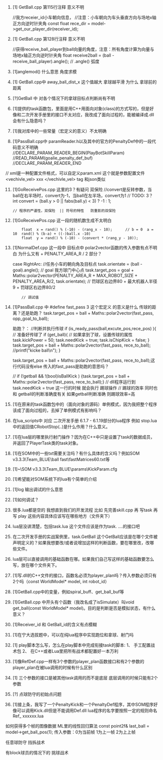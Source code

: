 

1) [1] GetBall.cpp  第115行注释  意义不明

	//我方receier_id小车朝向信息，
	//注意：小车朝向为车头垂直方向与场地x轴正方向逆时针夹角
	const float rece_dir = model->get_our_player_dir(receiver_id);



2) [1] GetBall.cpp  第128行注释  意义不明

    //获得receive_ball_player到ball向量的角度，注意：所有角度计算为向量与场地x轴正方向逆时针夹角
        float receive2ball = (ball - receive_ball_player).angle();      // .angle() 弧度

3) [1]anglemod()  什么意思                      角度求模



4) [1] GetBall.cpp中 away_ball_dist_x 这个值越大  拿球越平滑  为什么                        拿球前的距离

5) [?]GetBall 中 对各个情况下的拿球目标点判断尚有不明

6) [1]提供的task函数包，里面是用C++用面向对象(class)的方式写的，但是好像和二次开发手册里的接口不太对应，我改成了面向过程的，能被编译成.dll  会有什么隐患吗？    

8) [1]我对库中的一些常量（宏定义的意义）不太明确

10) [1]PassBall.cpp中    paramReader.h以及其中的官方的PenaltyDef中的一段代码意义不明确           
        //DECLARE_PARAM_READER_BEGIN(PlayBotSkillParam)
        //READ_PARAM(goalie_penalty_def_buf)
        //DECLARE_PARAM_READER_END

// xml是一种配置文件格式，可以自定义param.xml 这个就是参数配置文件  <vechivle_vel> xxx </vechivle_vel>
tag 和json类似

11) [1]GoReceivePos.cpp   这里的3？有疑问       双保险
    //convert是反转参数，当ball在右半场时，convert为-1，当ball在左半场，convert为1
        // TODO: 3？
        int convert = (ball.y > 0 || fabs(ball.y) < 3) ? -1 : 1;


        // 程序的严谨性，双保险  || 符号的特性   防重影的双保险

12) [1]GoReceivePos.cpp   这一段的随机数生成不太明白

			float  x = rand() % (-10) - (rang_x - 10);		// b = 0  a = 10  rand() % (b-a) + ((-)ball.x -10)
			float  y = rand() % (-10) - (convert * (rang_y - 10));
13) [1]NormalDef.cpp 这一段中 目标点中 polar2vector函数的传入参数有点不明白  为什么又有 + PENALTY_AREA_R / 2 部分？


    case RightArc:
            //任务小车的朝向角及目标点
            task.orientate = (ball - goal).angle();
            // goal 我方球门中心点
            task.target_pos = goal + Maths::polar2vector(PENALTY_AREA_R + MAX_ROBOT_SIZE + PENALTY_AREA_R/2, task.orientate);	// 罚球区右边界80 + 最大机器人半径9 + 罚球区右边界80/2

            // 调试值

14) [1]PassBall.cpp 中 #define fast_pass 3  这个宏定义 的意义是什么   传球的距离？还是助跑？
    task.target_pos = ball + Maths::polar2vector(fast_pass, opp_goal_to_ball);

    助跑？：
    	//判断并执行传球
 	if (is_ready_pass(ball,excute_pos,rece_pos) ){	// 准备好传球了
		if (get_ball){		// 如果拿到了球，设置传球的属性
			task.kickPower = 50;
			task.needKick = true;
			task.isChipKick = false;
		}
		task.target_pos = ball + Maths::polar2vector(fast_pass, rece_to_ball);
		//printf("kicke ball\n");
		}

    task.target_pos = ball + Maths::polar2vector(fast_pass, rece_to_ball);这行代码没有else  传入的fast_pass是助跑的意思吗？


    // if (!getball && !(bool)isBallKick )  {task.target_pos = ball + Maths::polar2vector(fast_pass, rece_to_ball);}
    // dll程序运行到task.needKick = true 这一行的时候  就会执行 踢球操作 
    // 踢球的效率 同时也和 getball的判断准确度有关  如果getball判断准确  则踢球效率=高

15) [1]在原来的task函数包中的（面向对象的源码）单例模式，因为我把整个程序该成了面向过程的，去掉了单例模式有影响吗？
16) 在lua_scripts中 对应 二次开发手册 6.1.7 - 6.1.19部分的lua程序  例如 stop.lua中的返回值CRobotStop(..)是什么作用？什么意义。
17) [1]在lua层的哪里执行射门操作？因为在C++中只是设置了task的数据成员，并返回了PlayerTask类的task对象。
18) [1]在SOM中的一些txt需要关注吗？有什么具体的含义吗？例如SOM v3.3.3\Team_BLUE\ball fast\fastMatrices60.txt等
19) [1]~\SOM v3.3.3\Team_BLUE\params\KickParam.cfg 
20) [1]希望能对SOM系统下的lua有个简单的介绍
21) [1]log 输出调试的什么意思
22) [1]如何调试？
23) 很多.lua都是空的 我想直到我们的开发流程  比如 先完善skill.cpp  再 写task  再 写 play  这些内容具体应该写在哪些地方（文件夹下）
24) lua层没讲清楚，包括task.lua 这个文件应该是作为task. ....的接口吧
25) 在二次开发手册的实战案例里，task.GetBall 这个GetBall应该是在哪个文件被声明定义的？如果我想要改/或者说增加这样的判断函数，要在哪里改，改哪些文件。
26) lua层可以直接调用的基础函数在哪。如果我们自己写这样的基础函数要怎么写，放在哪个文件夹下。
27) [1]写.dll的C++文件的接口，函数名必须为player_plan吗？传入参数必须只有2个吗（const WorldModel* model, int robot_id）
28) [1]GetBall.cpp中的变量，例如spiral_buff、get_ball_buf等
29) [1]GetBall.cpp 中开头有个函数（我改名成了isSimulate）叫void get_ball(const WorldModel* model)。目的是判断是否是模拟状态，有什么意义？
30) [1]Receiver_id 和 GetBall_id的含义有点模糊
31) [1]在宁大选拔题中，可以在纯lua程序中实现跑位和拿球、射门吗
32) [1] play脚本怎么写，怎么在play脚本中完成衔接task的脚本: 1、 手工配置战术包  2、 在C++或者Lua里把所有战术都配置好一本万利
33) [1]像RefDef.cpp一样有3个参数的player_plan函数接口和有2个参数的player_plan在被lua调用的时候有什么区别
34) [1] 三个参数的接口是被其他task调用的而不是底层 底层调用的时候只能有2个参数
9) [?] 点球防守的初始点问题
10) [1]接上条，我写了一个PenaltyKick和一个PenaltyDef程序，其中SOM程序好像可以调用Kick.dll但是不能调用Def.dll lua程序的名字要按照一定的规则命名  Ref_ xxxxxx.lua







如何获得多个帧的图像数据  ML里的线性回归算法
const point2f& last_ball = model->get_ball_pos(1);  传入参数：0为当前帧 1为上一帧 2为上上帧

任意球防守 挡拆战术

有block球员的情况下的  挑球战术




